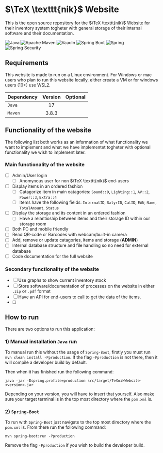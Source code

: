 # $\TeX \texttt{nik}$ Website
This is the open source repository for the $\TeX \texttt{nik}$ Website for their inventory system togheter with general storage of their internal software and their documentation.

![Java](https://img.shields.io/badge/17-grey.svg?style=for-the-badge&logo=openjdk&logoColor=whitex&label=Java&labelColor=%23ED8B00)
![Apache Maven](https://img.shields.io/badge/3.8.3-grey?style=for-the-badge&logo=Apache%20Maven&logoColor=white&label=APache%20Maven&labelColor=C71A36)
![Vaadin](https://img.shields.io/static/v1?style=for-the-badge&message=24.3.19&color=grey&logo=Vaadin&logoColor=00B4F0&label=Vaadin&labelColor=222222)
![Spring Boot](https://img.shields.io/static/v1?style=for-the-badge&message=3.3.6&color=grey&logo=Spring+Boot&logoColor=FFFFFF&label=Spring%20Boot&labelColor=6DB33F)
![Spring](https://img.shields.io/static/v1?style=for-the-badge&message=6.1.15&color=grey&logo=Spring&logoColor=FFFFFF&label=Spring&labelColor=6DB33F)
![Spring Security](https://img.shields.io/static/v1?style=for-the-badge&message=6.1.15&color=grey&logo=Spring+Security&logoColor=FFFFFF&label=Spring%20Security&labelColor=6DB33F)
<!--![JUnit5](https://img.shields.io/static/v1?style=for-the-badge&message=5.10.2&color=grey&logo=JUnit5&logoColor=FFFFFF&label=JUnit5&labelCOlor=25A162)
![NodeJS](https://img.shields.io/badge/v20.18.1-grey?style=for-the-badge&logo=node.js&logoColor=white&label=node.js&labelColor=6DA55F)
![NPM](https://img.shields.io/badge/8.19.4-grey.svg?style=for-the-badge&logo=npm&logoColor=white&label=NPM&labelColor=%23CB3837)
![PNPM](https://img.shields.io/badge/7.33.7-grey.svg?style=for-the-badge&logo=pnpm&logoColor=white&label=PNPM&labelColor=%23CB3837)-->

## Requirements
This website is made to run on a Linux environment. For Windows or mac users who plan to run this website locally, either create a VM or for windows users (10+) use WSL2. 

|Dependency|Version|Optional|
|:---|:---:|---:|
|`Java`|17||
|`Maven`|3.8.3||

## Functionality of the website

The following list both works as an information of what functionality we want to implement and what we have implementet togheter with optional functionality we wish to implement later.

### Main functionality of the website
- [ ] Admin/User login
  - [ ] Anomynous user for non $\TeX \texttt{nik}$ end-users
- [ ] Display items in an ordered fashion
  - [ ] Catagorize item in main catagories: `Sound::0`, `Lighting::1`, `AV::2`, `Power::3`, `Extra::4`
  - [ ] Items have the following fields: `InternalID`, `SatyrID`, `CatID`, `EAN`, `Name`, `TotalAmount`, `Status`
- [ ] Display the storage and its content in an ordered fashion
  - [ ] Have a relantioship between items and their storage ID within our storage room 
- [ ] Both PC and mobile friendly
- [ ] Read QR-code or Barcodes with webcam/built-in camera
- [ ] Add, remove or update catagories, items and storage (**ADMIN**)
- [ ] Internal database structure and file handling so no need for external database
- [ ] Code documentation for the full website

### Secondary functionality of the website
- [ ] Use graphs to show current inventory stock
- [ ] Store software/documentation of processes on the website in either `.zip` or `.pdf` format
- [ ] Have an API for end-users to call to get the data of the items.
- [ ] 

## How to run
There are two options to run this application:

### 1) Manual installation `Java` run
To manual run this without the usage of `Spring-Boot`, firstly you must run `mvn clean install -Pproduction`. If the flag `-Pproduction` is not there, then it will compile a developer build by default.

Then when it has finished run the following command:

`java -jar -Dspring.profile=production src/target/TeXnikWebsite-<version>.jar`

Depending on your version, you will have to insert that yourself. Also make sure your target terminal is in the top most directory where the `pom.xml` is.

### 2) `Spring-Boot`
To run with `Spring-Boot` just navigate to the top most directory where the `pom.xml` is. From there run the following command: 

`mvn spring-boot:run -Pproduction`

Remove the flag `-Pproduction` if you wish to build the developer build.
